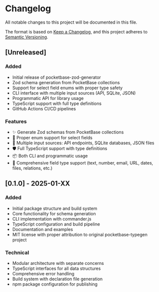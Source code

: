 # Changelog

All notable changes to this project will be documented in this file.

The format is based on [Keep a Changelog](https://keepachangelog.com/en/1.0.0/),
and this project adheres to [Semantic Versioning](https://semver.org/spec/v2.0.0.html).

## [Unreleased]

### Added
- Initial release of pocketbase-zod-generator
- Zod schema generation from PocketBase collections
- Support for select field enums with proper type safety
- CLI interface with multiple input sources (API, SQLite, JSON)
- Programmatic API for library usage
- TypeScript support with full type definitions
- GitHub Actions CI/CD pipelines

### Features
- ✨ Generate Zod schemas from PocketBase collections
- 🔗 Proper enum support for select fields
- 🔄 Multiple input sources: API endpoints, SQLite databases, JSON files
- 🛡️ Full TypeScript support with type definitions
- 📦 Both CLI and programmatic usage
- 🎯 Comprehensive field type support (text, number, email, URL, dates, files, relations, etc.)

## [0.1.0] - 2025-01-XX

### Added
- Initial package structure and build system
- Core functionality for schema generation
- CLI implementation with commander.js
- TypeScript configuration and build pipeline
- Documentation and examples
- MIT license with proper attribution to original pocketbase-typegen project

### Technical
- Modular architecture with separate concerns
- TypeScript interfaces for all data structures
- Comprehensive error handling
- Build system with declaration file generation
- npm package configuration for publishing
